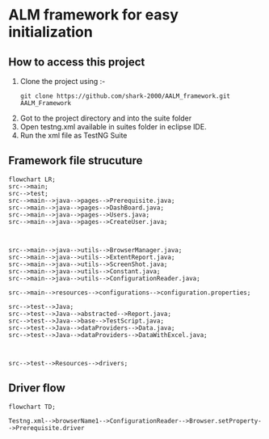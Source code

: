 # ALM framework for easy initialization
## How to access this project
1. Clone the project using :-
   ```batch
   git clone https://github.com/shark-2000/AALM_framework.git AALM_Framework 
   ```
2. Got to the project directory and into the suite folder
3. Open testng.xml available in suites folder in eclipse IDE.
4. Run the xml file as TestNG Suite 

## Framework file strucuture
```mermaid
flowchart LR;
src-->main;
src-->test;
src-->main-->java-->pages-->Prerequisite.java;
src-->main-->java-->pages-->DashBoard.java;
src-->main-->java-->pages-->Users.java;
src-->main-->java-->pages-->CreateUser.java;



src-->main-->java-->utils-->BrowserManager.java;
src-->main-->java-->utils-->ExtentReport.java;
src-->main-->java-->utils-->ScreenShot.java;
src-->main-->java-->utils-->Constant.java;
src-->main-->java-->utils-->ConfigurationReader.java;

src-->main-->resources-->configurations-->configuration.properties;

src-->test-->Java;
src-->test-->Java-->abstracted-->Report.java;
src-->test-->Java-->base-->TestScript.java;
src-->test-->Java-->dataProviders-->Data.java;
src-->test-->Java-->dataProviders-->DataWithExcel.java;



src-->test-->Resources-->drivers;
```

## Driver flow
```mermaid 
flowchart TD;

Testng.xml-->browserName1-->ConfigurationReader-->Browser.setProperty-->Prerequisite.driver
